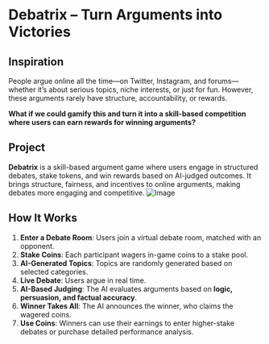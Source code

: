 # Debatrix – Turn Arguments into Victories

## Inspiration
People argue online all the time—on Twitter, Instagram, and forums—whether it’s about serious topics, niche interests, or just for fun. However, these arguments rarely have structure, accountability, or rewards. 

**What if we could gamify this and turn it into a skill-based competition where users can earn rewards for winning arguments?**

## Project
**Debatrix** is a skill-based argument game where users engage in structured debates, stake tokens, and win rewards based on AI-judged outcomes. It brings structure, fairness, and incentives to online arguments, making debates more engaging and competitive.
![Image](https://github.com/user-attachments/assets/43be12e3-0bdf-4785-8ee9-0afb48c6dbb2)


## How It Works
1. **Enter a Debate Room**: Users join a virtual debate room, matched with an opponent.
2. **Stake Coins**: Each participant wagers in-game coins to a stake pool.
3. **AI-Generated Topics**: Topics are randomly generated based on selected categories.
4. **Live Debate**: Users argue in real time.
5. **AI-Based Judging**: The AI evaluates arguments based on **logic, persuasion, and factual accuracy**.
6. **Winner Takes All**: The AI announces the winner, who claims the wagered coins.
7. **Use Coins**: Winners can use their earnings to enter higher-stake debates or purchase detailed performance analysis.
